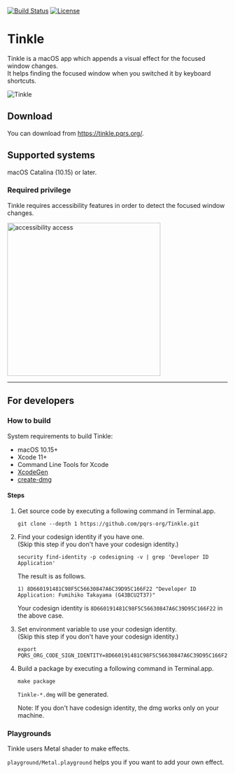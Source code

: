 [![Build Status](https://github.com/pqrs-org/Tinkle/workflows/CI/badge.svg)](https://github.com/pqrs-org/Tinkle/actions)
[![License](https://img.shields.io/badge/license-Public%20Domain-blue.svg)](https://github.com/pqrs-org/Tinkle/blob/master/LICENSE.md)

# Tinkle

Tinkle is a macOS app which appends a visual effect for the focused window changes.<br/>
It helps finding the focused window when you switched it by keyboard shortcuts.

![Tinkle](docs/Tinkle.gif)

## Download

You can download from <https://tinkle.pqrs.org/>.

## Supported systems

macOS Catalina (10.15) or later.

### Required privilege

Tinkle requires accessibility features in order to detect the focused window changes.

<img src="docs/accessibility-access.png" width="350" alt="accessibility access" />

---

## For developers

### How to build

System requirements to build Tinkle:

-   macOS 10.15+
-   Xcode 11+
-   Command Line Tools for Xcode
-   [XcodeGen](https://github.com/yonaskolb/XcodeGen)
-   [create-dmg](https://github.com/sindresorhus/create-dmg)

#### Steps

1.  Get source code by executing a following command in Terminal.app.

    ```shell
    git clone --depth 1 https://github.com/pqrs-org/Tinkle.git
    ```

2.  Find your codesign identity if you have one.<br />
    (Skip this step if you don't have your codesign identity.)

    ```shell
    security find-identity -p codesigning -v | grep 'Developer ID Application'
    ```

    The result is as follows.

    ```text
    1) 8D660191481C98F5C56630847A6C39D95C166F22 "Developer ID Application: Fumihiko Takayama (G43BCU2T37)"
    ```

    Your codesign identity is `8D660191481C98F5C56630847A6C39D95C166F22` in the above case.

3.  Set environment variable to use your codesign identity.<br />
    (Skip this step if you don't have your codesign identity.)

    ```shell
    export PQRS_ORG_CODE_SIGN_IDENTITY=8D660191481C98F5C56630847A6C39D95C166F22
    ```

4.  Build a package by executing a following command in Terminal.app.

    ```shell
    make package
    ```

    `Tinkle-*.dmg` will be generated.

    Note: If you don't have codesign identity, the dmg works only on your machine.

### Playgrounds

Tinkle users Metal shader to make effects.

`playground/Metal.playground` helps you if you want to add your own effect.
